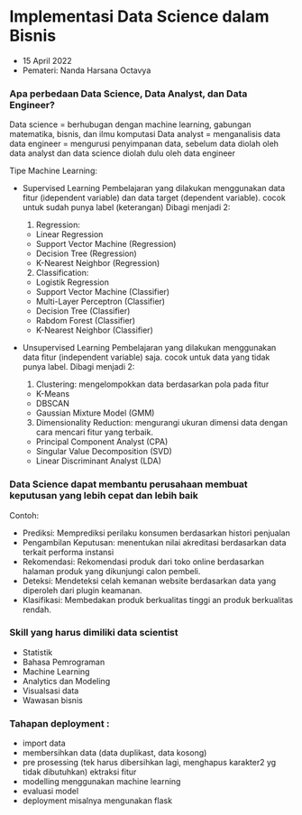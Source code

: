 # Implementasi Data Science dalam Bisnis
- 15 April 2022
- Pemateri: Nanda Harsana Octavya

### Apa perbedaan Data Science, Data Analyst, dan Data Engineer?
Data science = berhubugan dengan machine learning, gabungan matematika, bisnis, dan ilmu komputasi
Data analyst = menganalisis data
data engineer = mengurusi penyimpanan data, sebelum data diolah oleh data analyst dan data science diolah dulu oleh data engineer

Tipe Machine Learning: 
- Supervised Learning
  Pembelajaran yang dilakukan menggunakan data fitur (idependent variable) dan data target (dependent variable). cocok untuk sudah punya label (keterangan)
  Dibagi menjadi 2:
  1. Regression:
    - Linear Regression
    - Support Vector Machine (Regression)
    - Decision Tree (Regression)
    - K-Nearest Neighbor (Regression)
  2. Classification:
    - Logistik Regression
    - Support Vector Machine (Classifier)
    - Multi-Layer Perceptron (Classifier)
    - Decision Tree (Classifier)
    - Rabdom Forest (Classifier)
    - K-Nearest Neighbor (Classifier)

- Unsupervised Learning
  Pembelajaran yang dilakukan menggunakan data fitur (independent variable) saja. cocok untuk data yang tidak punya label.
  Dibagi menjadi 2:
  1. Clustering: mengelompokkan data berdasarkan pola pada fitur
    - K-Means
    - DBSCAN
    - Gaussian Mixture Model (GMM)
  3. Dimensionality Reduction: mengurangi ukuran dimensi data dengan cara mencari fitur yang terbaik.
    - Principal Component Analyst (CPA)
    - Singular Value Decomposition (SVD)
    - Linear Discriminant Analyst (LDA)

### Data Science dapat membantu perusahaan membuat keputusan yang lebih cepat dan lebih baik
Contoh:
- Prediksi: Memprediksi perilaku konsumen berdasarkan histori penjualan
- Pengambilan Keputusan: menentukan nilai akreditasi berdasarkan data terkait performa instansi
- Rekomendasi: Rekomendasi produk dari toko online berdasarkan halaman produk yang dikunjungi calon pembeli.
- Deteksi: Mendeteksi celah kemanan website berdasarkan data yang diperoleh dari plugin keamanan.
- Klasifikasi: Membedakan produk berkualitas tinggi an produk berkualitas rendah.

### Skill yang harus dimiliki data scientist
- Statistik
- Bahasa Pemrograman
- Machine Learning
- Analytics dan Modeling
- Visualsasi data
- Wawasan bisnis

### Tahapan deployment :
- import data
- membersihkan data (data duplikast, data kosong)
- pre prosessing (tek harus dibersihkan lagi, menghapus karakter2 yg tidak dibutuhkan)
ektraksi fitur
- modelling menggunakan machine learning
- evaluasi model
- deployment misalnya mengunakan flask
